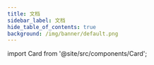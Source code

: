 ```yaml
---
title: 文档
sidebar_label: 文档
hide_table_of_contents: true
background: /img/banner/default.png
---
```



import Card from '@site/src/components/Card';

<div class="mt-12 grid gap-5 max-w-lg mx-auto md:grid-cols-1 lg:max-w-none">

  <Card title="华炎魔方技术白皮书"
    description="什么是低代码开发平台；低代码开发平台的进化史；低代码开发生命周期管理；华炎魔方的开源生态；"
    href="http://oss.steedos.com/apps/pdfviewer/web/viewer.html?file=http://oss.steedos.com/docs/%E5%8D%8E%E7%82%8E%E9%AD%94%E6%96%B9%E6%8A%80%E6%9C%AF%E7%99%BD%E7%9A%AE%E4%B9%A6.pdf"
    target="_blank"/>

  <Card title="视频"
    description="华炎魔方十大引擎；如何创建自定义应用程序；如何创建审批流程；华炎魔方助力企业数字化转型"
    href="/videos/"/>

  <Card title="安装部署"
    description="申请试用华炎魔方云服务，或是在本地服务器、云服务器安装部署华炎魔方。"
    href="/help/deploy"/>

  <Card title="使用入门"
    description="华炎魔方界面总览、如何管理您的数据、分析统计、和处理审批流程。"
    href="/help/user/"/>

  <Card title="如何设置和维护华炎魔方"
    description="设置和维护贵公司、控制谁可以看到什么内容、自动化业务流程、创建自定义应用程序。"
    href="/help/admin/"/>

  <Card title="审批王"
    description="自定义表单的审批流程与设计界面，提供多种表单样式模板，最大程度满足管理员设计表单的需求。"
    href="/help/workflow/"/>

  <Card title="开发人员"
    description="如何使用华炎魔方开发复杂业务系统：搭建开发环境、开发教程、开发文档、API接口。"
    href="/developer/"/>

  <Card title="开源项目"
    description="如何使用华炎魔方开发复杂业务系统：搭建开发环境、开发教程、开发文档、API接口。"
    target="_blank"
    href="https://github.com/steedos/steedos-platform/"/>
</div>
